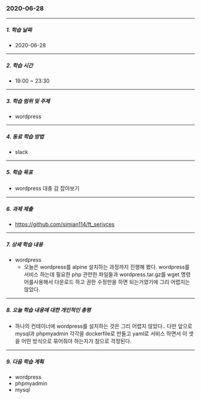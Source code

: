 ### 2020-06-28

-----
##### 1. 학습 날짜
- 2020-06-28

-----
##### 2. 학습 시간
- 19:00 ~ 23:30

-----
##### 3. 학습 범위 및 주제
- wordpress

-----
##### 4. 동료 학습 방법
- slack

-----
##### 5. 학습 목표
- wordpress 대충 감 잡아보기

-----
##### 6. 과제 제출
- https://github.com/simian114/ft_serivces

-----
##### 7. 상세 학습 내용
- wordpress
    - 오늘은 wordpress를 alpine 설치하는 과정까지 진행해 봤다. wordpress를 서비스 하는데 필요한 php 관련한 파일들과 wordpress.tar.gz를 wget 명령어를사용해서 다운로드 하고 권한 수정만을 하면 되는거였기에 그리 어렵지는 않았다.

-----
##### 8. 오늘 학습 내용에 대한 개인적인 총평
- 하나의 컨테이너에 wordpress를 설치하는 것은 그리 어렵지 않았다.. 다만 앞으로 mysql과 phpmyadmin 각각을 dockerfile로 만들고 yaml로 서비스 하면서 이 셋을 어떤 방식으로 묶어줘야 하는지가 참으로 걱정된다.

-----
##### 9. 다음 학습 계획
- wordpress
- phpmyadmin
- mysql


